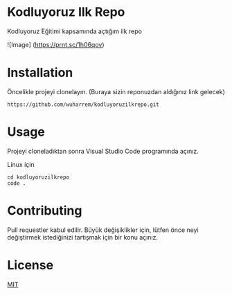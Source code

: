 # Kodluyoruz Ilk Repo
Kodluyoruz Eğitimi kapsamında açtığım ilk repo

![Image] (https://prnt.sc/1h06qov)

# Installation
Öncelikle projeyi clonelayın. (Buraya sizin reponuzdan aldığınız link gelecek)

```
https://github.com/wuharrem/kodluyoruzilkrepo.git
```
# Usage

Projeyi cloneladıktan sonra Visual Studio Code programında açınız.

Linux için

```
cd kodluyoruzilkrepo
code .
```
# Contributing

Pull requestler kabul edilir. Büyük değişiklikler için, lütfen önce neyi değiştirmek istediğinizi tartışmak için bir konu açınız.

# License

[MIT](http://a.com)

